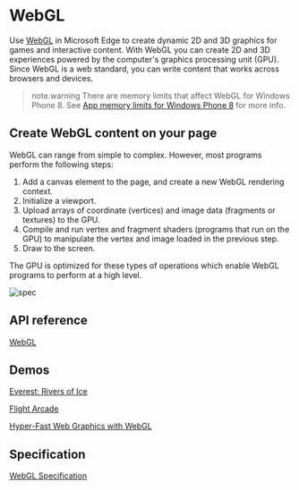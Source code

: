 # WebGL


Use [WebGL](https://www.khronos.org/registry/webgl/specs/latest/1.0/) in Microsoft Edge to create dynamic 2D and 3D graphics for games and interactive content. With WebGL you can create 2D and 3D experiences powered by the computer's graphics processing unit (GPU). Since WebGL is a web standard, you can write content that works across browsers and devices.


>note.warning There are memory limits that affect WebGL for Windows Phone 8. See [App memory limits for Windows Phone 8](http://go.microsoft.com/fwlink/p/?LinkID=511858) for more info.

## Create WebGL content on your page

WebGL can range from simple to complex. However, most programs perform the following steps:

1.  Add a canvas element to the page, and create a new WebGL rendering context.
2.  Initialize a viewport.
3.  Upload arrays of coordinate (vertices) and image data (fragments or textures) to the GPU.
4.  Compile and run vertex and fragment shaders (programs that run on the GPU) to manipulate the vertex and image loaded in the previous step.
5.  Draw to the screen.

The GPU is optimized for these types of operations which enable WebGL programs to perform at a high level.


![spec](WebGL)
## API reference

[WebGL](https://msdn.microsoft.com/library/dn302469(v=vs.85).aspx)

## Demos

[Everest: Rivers of Ice](http://explore.glacierworks.org/#everest/explore)

[Flight Arcade](http://www.flightarcade.com/)

[Hyper-Fast Web Graphics with WebGL](http://go.microsoft.com/fwlink/p/?LinkID=301886)

## Specification

[WebGL Specification](https://www.khronos.org/registry/webgl/specs/latest/1.0/)
